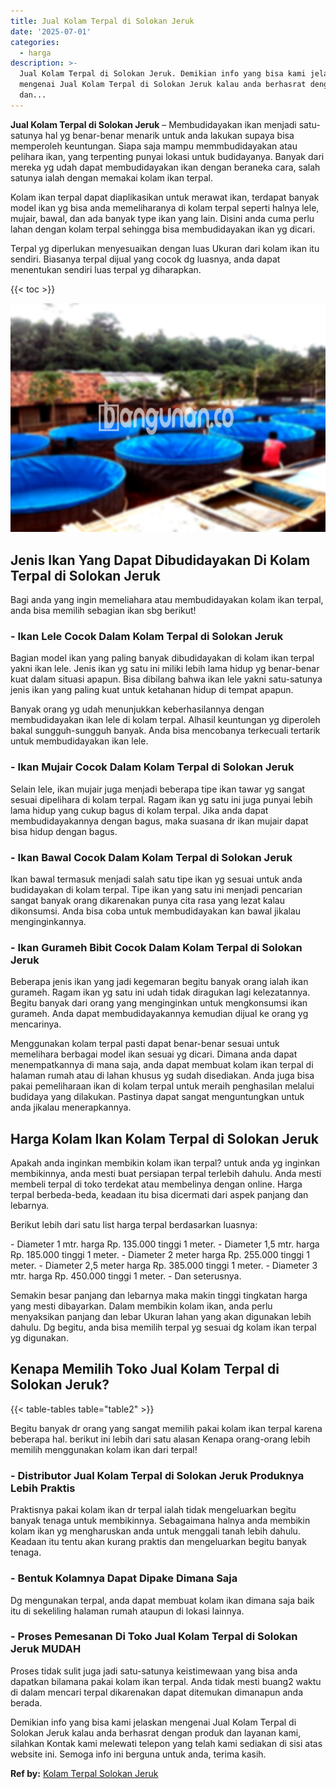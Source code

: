 ```yaml
---
title: Jual Kolam Terpal di Solokan Jeruk
date: '2025-07-01'
categories:
  - harga
description: >-
  Jual Kolam Terpal di Solokan Jeruk. Demikian info yang bisa kami jelaskan
  mengenai Jual Kolam Terpal di Solokan Jeruk kalau anda berhasrat dengan produk
  dan...
---
```


**Jual Kolam Terpal di Solokan Jeruk** – Membudidayakan ikan menjadi satu-satunya hal yg benar-benar menarik untuk anda lakukan supaya bisa memperoleh keuntungan. Siapa saja mampu memmbudidayakan atau pelihara ikan, yang terpenting punyai lokasi untuk budidayanya. Banyak dari mereka yg udah dapat membudidayakan ikan dengan beraneka cara, salah satunya ialah dengan memakai kolam ikan terpal.

Kolam ikan terpal dapat diaplikasikan untuk merawat ikan, terdapat banyak model ikan yg bisa anda memeliharanya di kolam terpal seperti halnya lele, mujair, bawal, dan ada banyak type ikan yang lain. Disini anda cuma perlu lahan dengan kolam terpal sehingga bisa membudidayakan ikan yg dicari.

Terpal yg diperlukan menyesuaikan dengan luas Ukuran dari kolam ikan itu sendiri. Biasanya terpal dijual yang cocok dg luasnya, anda dapat menentukan sendiri luas terpal yg diharapkan.

{{< toc >}}

![Jual Kolam Terpal di Solokan Jeruk](/images/jual-kolam-terpal-37.png)

## Jenis Ikan Yang Dapat Dibudidayakan Di Kolam Terpal di Solokan Jeruk

Bagi anda yang ingin memeliahara atau membudidayakan kolam ikan terpal, anda bisa memilih sebagian ikan sbg berikut!

### \- Ikan Lele Cocok Dalam Kolam Terpal di Solokan Jeruk

Bagian model ikan yang paling banyak dibudidayakan di kolam ikan terpal yakni ikan lele. Jenis ikan yg satu ini miliki lebih lama hidup yg benar-benar kuat dalam situasi apapun. Bisa dibilang bahwa ikan lele yakni satu-satunya jenis ikan yang paling kuat untuk ketahanan hidup di tempat apapun.

Banyak orang yg udah menunjukkan keberhasilannya dengan membudidayakan ikan lele di kolam terpal. Alhasil keuntungan yg diperoleh bakal sungguh-sungguh banyak. Anda bisa mencobanya terkecuali tertarik untuk membudidayakan ikan lele.

### \- Ikan Mujair Cocok Dalam Kolam Terpal di Solokan Jeruk

Selain lele, ikan mujair juga menjadi beberapa tipe ikan tawar yg sangat sesuai dipelihara di kolam terpal. Ragam ikan yg satu ini juga punyai lebih lama hidup yang cukup bagus di kolam terpal. Jika anda dapat membudidayakannya dengan bagus, maka suasana dr ikan mujair dapat bisa hidup dengan bagus.

### \- Ikan Bawal Cocok Dalam Kolam Terpal di Solokan Jeruk

Ikan bawal termasuk menjadi salah satu tipe ikan yg sesuai untuk anda budidayakan di kolam terpal. Tipe ikan yang satu ini menjadi pencarian sangat banyak orang dikarenakan punya cita rasa yang lezat kalau dikonsumsi. Anda bisa coba untuk membudidayakan kan bawal jikalau menginginkannya.

### \- Ikan Gurameh Bibit Cocok Dalam Kolam Terpal di Solokan Jeruk

Beberapa jenis ikan yang jadi kegemaran begitu banyak orang ialah ikan gurameh. Ragam ikan yg satu ini udah tidak diragukan lagi kelezatannya. Begitu banyak dari orang yang menginginkan untuk mengkonsumsi ikan gurameh. Anda dapat membudidayakannya kemudian dijual ke orang yg mencarinya.

Menggunakan kolam terpal pasti dapat benar-benar sesuai untuk memelihara berbagai model ikan sesuai yg dicari. Dimana anda dapat menempatkannya di mana saja, anda dapat membuat kolam ikan terpal di halaman rumah atau di lahan khusus yg sudah disediakan. Anda juga bisa pakai pemeliharaan ikan di kolam terpal untuk meraih penghasilan melalui budidaya yang dilakukan. Pastinya dapat sangat menguntungkan untuk anda jikalau menerapkannya.

## Harga Kolam Ikan Kolam Terpal di Solokan Jeruk

Apakah anda inginkan membikin kolam ikan terpal? untuk anda yg inginkan membikinnya, anda mesti buat persiapan terpal terlebih dahulu. Anda mesti membeli terpal di toko terdekat atau membelinya dengan online. Harga terpal berbeda-beda, keadaan itu bisa dicermati dari aspek panjang dan lebarnya.

Berikut lebih dari satu list harga terpal berdasarkan luasnya:

\- Diameter 1 mtr. harga Rp. 135.000 tinggi 1 meter. - Diameter 1,5 mtr. harga Rp. 185.000 tinggi 1 meter. - Diameter 2 meter harga Rp. 255.000 tinggi 1 meter. - Diameter 2,5 meter harga Rp. 385.000 tinggi 1 meter. - Diameter 3 mtr. harga Rp. 450.000 tinggi 1 meter. - Dan seterusnya.

Semakin besar panjang dan lebarnya maka makin tinggi tingkatan harga yang mesti dibayarkan. Dalam membikin kolam ikan, anda perlu menyaksikan panjang dan lebar Ukuran lahan yang akan digunakan lebih dahulu. Dg begitu, anda bisa memilih terpal yg sesuai dg kolam ikan terpal yg digunakan.

## Kenapa Memilih Toko Jual Kolam Terpal di Solokan Jeruk?

{{< table-tables table="table2" >}}

Begitu banyak dr orang yang sangat memilih pakai kolam ikan terpal karena beberapa hal. berikut ini lebih dari satu alasan Kenapa orang-orang lebih memilih menggunakan kolam ikan dari terpal!

### \- Distributor Jual Kolam Terpal di Solokan Jeruk Produknya Lebih Praktis

Praktisnya pakai kolam ikan dr terpal ialah tidak mengeluarkan begitu banyak tenaga untuk membikinnya. Sebagaimana halnya anda membikin kolam ikan yg mengharuskan anda untuk menggali tanah lebih dahulu. Keadaan itu tentu akan kurang praktis dan mengeluarkan begitu banyak tenaga.

### \- Bentuk Kolamnya Dapat Dipake Dimana Saja

Dg mengunakan terpal, anda dapat membuat kolam ikan dimana saja baik itu di sekeliling halaman rumah ataupun di lokasi lainnya.

### \- Proses Pemesanan Di Toko Jual Kolam Terpal di Solokan Jeruk MUDAH

Proses tidak sulit juga jadi satu-satunya keistimewaan yang bisa anda dapatkan bilamana pakai kolam ikan terpal. Anda tidak mesti buang2 waktu di dalam mencari terpal dikarenakan dapat ditemukan dimanapun anda berada.

Demikian info yang bisa kami jelaskan mengenai Jual Kolam Terpal di Solokan Jeruk kalau anda berhasrat dengan produk dan layanan kami, silahkan Kontak kami melewati telepon yang telah kami sediakan di sisi atas website ini. Semoga info ini berguna untuk anda, terima kasih.

**Ref by:** [Kolam Terpal Solokan Jeruk](https://id.wikipedia.org/wiki/Kolam)
